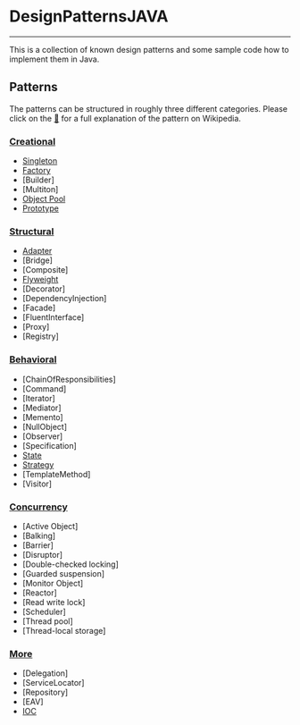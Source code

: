 # DesignPatternsJAVA
---
This is a collection of known design patterns and some sample code how to implement them in Java. 

## Patterns

The patterns can be structured in roughly three different categories. Please click on the [:notebook:](http://en.wikipedia.org/wiki/Software_design_pattern) for a full explanation of the pattern on Wikipedia.

### [Creational](https://www.wikiwand.com/en/Creational_pattern)

* [Singleton](Creational/src/cc/rooho/creational/singleton)
* [Factory](Creational/src/cc/rooho/creational/factory)
* [Builder]
* [Multiton]
* [Object Pool](Creational/src/cc/rooho/creational/objectpool)
* [Prototype](Creational/src/cc/rooho/creational/prototype)

### [Structural](https://www.wikiwand.com/en/Structural_pattern)

* [Adapter](Structural/src/cc/rooho/structural/adapter)
* [Bridge]
* [Composite]
* [Flyweight](Structural/src/cc/rooho/structural/flyweight)
* [Decorator]
* [DependencyInjection]
* [Facade]
* [FluentInterface]
* [Proxy]
* [Registry]

### [Behavioral](https://www.wikiwand.com/en/Behavioral_pattern)

* [ChainOfResponsibilities]
* [Command]
* [Iterator]
* [Mediator]
* [Memento]
* [NullObject]
* [Observer]
* [Specification]
* [State](Behavioral/src/cc/rooho/behavioral/state)
* [Strategy](Behavioral/src/cc/rooho/behavioral/strategy)
* [TemplateMethod]
* [Visitor]

### [Concurrency](https://www.wikiwand.com/en/Concurrency_pattern)
* [Active Object]
* [Balking]
* [Barrier]
* [Disruptor]
* [Double-checked locking]
* [Guarded suspension]
* [Monitor Object]
* [Reactor]
* [Read write lock]
* [Scheduler]
* [Thread pool]
* [Thread-local storage]

### [More](More/src/cc/rooho/more)
* [Delegation]
* [ServiceLocator]
* [Repository]
* [EAV]
* [IOC](More/src/cc/rooho/more/ioc)



